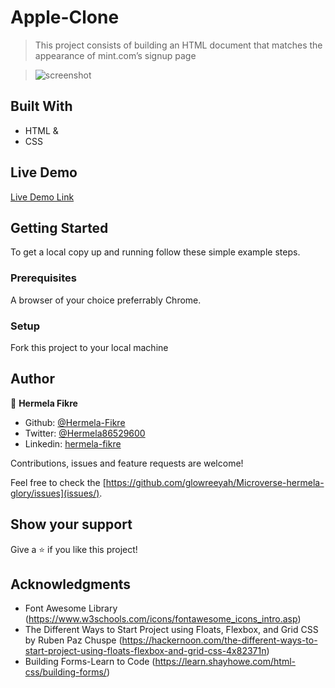 # Apple-Clone

> This project consists of building an HTML document that matches the appearance of mint.com’s signup page

> ![screenshot](mint-screenshot.png)

## Built With

- HTML &
- CSS

## Live Demo

[Live Demo Link](https://raw.githack.com/glowreeyah/Html-Form/signup-page/signup.html)

## Getting Started

To get a local copy up and running follow these simple example steps.

### Prerequisites

A browser of your choice preferrably Chrome.

### Setup

Fork this project to your local machine


## Author

👤 **Hermela Fikre**

- Github: [@Hermela-Fikre](https://github.com/Hermela-Fikre)
- Twitter: [@Hermela86529600](https://twitter.com/Hermela86529600)
- Linkedin: [hermela-fikre](https://www.linkedin.com/in/hermela-fikre-1a969b156/)

Contributions, issues and feature requests are welcome!

Feel free to check the [https://github.com/glowreeyah/Microverse-hermela-glory/issues](issues/).

## Show your support

Give a ⭐️ if you like this project!

## Acknowledgments

- Font Awesome Library (https://www.w3schools.com/icons/fontawesome_icons_intro.asp)
- The Different Ways to Start Project using Floats, Flexbox, and Grid CSS by Ruben Paz Chuspe (https://hackernoon.com/the-different-ways-to-start-project-using-floats-flexbox-and-grid-css-4x82371n)
- Building Forms-Learn to Code (https://learn.shayhowe.com/html-css/building-forms/)